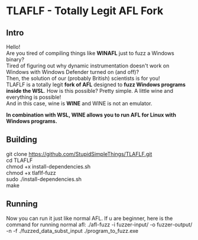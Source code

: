 # TLAFLF - Totally Legit AFL Fork

## Intro

Hello!  
Are you tired of compiling things like **WINAFL** just to fuzz a Windows binary?  
Tired of figuring out why dynamic instrumentation doesn't work on Windows with Windows Defender turned on (and off)?  
Then, the solution of our (probably British) scientists is for you!  
TLAFLF is a totally legit **fork of AFL** designed to **fuzz Windows programs inside the WSL**. How is this possible? Pretty simple. A little wine and everything is possible!  
And in this case, wine is **WINE** and WINE is not an emulator.

**In combination with WSL, WINE allows you to run AFL for Linux with Windows programs.**  

## Building
  git clone https://github.com/StupidSimpleThings/TLAFLF.git  
  cd TLAFLF  
  chmod +x install-dependencies.sh  
  chmod +x tlaflf-fuzz  
  sudo ./install-dependencies.sh  
  make  
    
## Running
  Now you can run it just like normal AFL. If u are beginner, here is the command for running normal afl:
  ./afl-fuzz -i fuzzer-input/ -o fuzzer-output/ -n -f ./fuzzed_data_subst_input ./program_to_fuzz.exe
